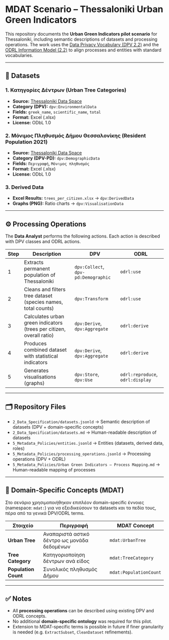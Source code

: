 # MDAT Scenario – Thessaloniki Urban Green Indicators

This repository documents the **Urban Green Indicators pilot scenario** for Thessaloniki, including semantic descriptions of datasets and processing operations. The work uses the [Data Privacy Vocabulary (DPV 2.2)](https://w3c.github.io/dpv/2.2/dpv/) and the [ODRL Information Model (2.2)](https://www.w3.org/TR/odrl-model/) to align processes and entities with standard vocabularies.

---

## 📂 Datasets

### 1. Κατηγορίες Δέντρων (Urban Tree Categories)
- **Source:** [Thessaloniki Data Space](https://tds.okfn.gr/dataset/37)  
- **Category (DPV):** `dpv:EnvironmentalData`  
- **Fields:** `greek_name`, `scientific_name`, `total`  
- **Format:** Excel (.xlsx)  
- **License:** ODbL 1.0  

### 2. Μόνιμος Πληθυσμός Δήμου Θεσσαλονίκης (Resident Population 2021)
- **Source:** [Thessaloniki Data Space](https://tds.okfn.gr/dataset/207)  
- **Category (DPV-PD):** `dpv:DemographicData`  
- **Fields:** `Περιγραφή`, `Μόνιμος πληθυσμός`  
- **Format:** Excel (.xlsx)  
- **License:** ODbL 1.0  

### 3. Derived Data
- **Excel Results:** `trees_per_citizen.xlsx` → `dpv:DerivedData`  
- **Graphs (PNG):** Ratio charts → `dpv:VisualisationData`  

---

## ⚙️ Processing Operations

The **Data Analyst** performs the following actions. Each action is described with DPV classes and ODRL actions.

| Step | Description | DPV | ODRL |
|------|-------------|-----|------|
| 1 | Extracts permanent population of Thessaloniki | `dpv:Collect`, `dpv-pd:Demographic` | `odrl:use` |
| 2 | Cleans and filters tree dataset (species names, total counts) | `dpv:Transform` | `odrl:use` |
| 3 | Calculates urban green indicators (trees per citizen, overall ratio) | `dpv:Derive`, `dpv:Aggregate` | `odrl:derive` |
| 4 | Produces combined dataset with statistical indicators | `dpv:Derive`, `dpv:Aggregate` | `odrl:derive` |
| 5 | Generates visualisations (graphs) | `dpv:Store`, `dpv:Use` | `odrl:reproduce`, `odrl:display` |

---

## 🗂 Repository Files

- `2_Data_Specification/datasets.jsonld` → Semantic description of datasets (DPV + domain-specific concepts)  
- `2_Data_Specification/datasets.md` → Human-readable description of datasets  
- `5_Metadata_Policies/entities.jsonld` → Entities (datasets, derived data, roles)  
- `5_Metadata_Policies/processing_operations.jsonld` → Processing operations (DPV + ODRL)  
- `5_Metadata_Policies/Urban Green Indicators – Process Mapping.md` → Human-readable mapping of processes  

---
## 🌱 Domain-Specific Concepts (MDAT)

Στο σενάριο χρησιμοποιήθηκαν επιπλέον domain-specific έννοιες (namespace: `mdat:`) για να εξειδικεύσουν τα datasets και τα πεδία τους, πέρα από τα γενικά DPV/ODRL terms.

| Στοιχείο | Περιγραφή | MDAT Concept |
|----------|------------|--------------|
| **Urban Tree** | Αναπαριστά αστικό δέντρο ως μονάδα δεδομένων | `mdat:UrbanTree` |
| **Tree Category** | Κατηγοριοποίηση δέντρων ανά είδος | `mdat:TreeCategory` |
| **Population Count** | Συνολικός πληθυσμός Δήμου | `mdat:PopulationCount` |


---
## ✅ Notes

- All **processing operations** can be described using existing DPV and ODRL concepts.  
- No additional **domain-specific ontology** was required for this pilot.  
- Extension to MDAT-specific terms is possible in future if finer granularity is needed (e.g. `ExtractSubset`, `CleanDataset` refinements).  
